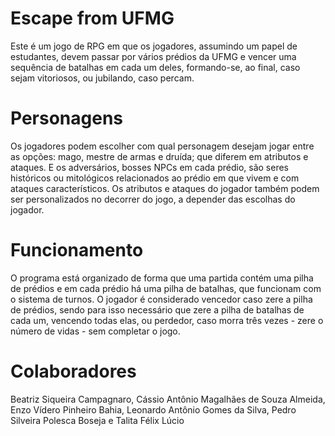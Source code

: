 # Escape from UFMG 
Este é um jogo de RPG em que os jogadores, assumindo um papel de estudantes, devem passar por vários prédios da
UFMG e vencer uma sequência de batalhas em cada um deles, formando-se, ao final, caso sejam vitoriosos, ou jubilando, caso percam.

# Personagens
Os jogadores podem escolher com qual personagem desejam jogar entre as opções: mago, mestre de armas e druída; 
que diferem em atributos e ataques. E os adversários, bosses NPCs em cada prédio, são seres históricos ou mitológicos relacionados ao prédio em que vivem e com ataques característicos. Os atributos e ataques do jogador também podem ser personalizados no decorrer do jogo, a depender das escolhas do jogador.

# Funcionamento
O programa está organizado de forma que uma partida contém uma pilha de prédios e em cada prédio há uma pilha de batalhas, que funcionam com o sistema de turnos. O jogador é considerado vencedor caso zere a pilha de prédios, sendo para isso necessário que zere a pilha de batalhas de cada um, vencendo todas elas, ou perdedor, caso morra três vezes - zere o número de vidas - sem completar o jogo.

# Colaboradores
Beatriz Siqueira Campagnaro,
Cássio Antônio Magalhães de Souza Almeida,
Enzo Vídero Pinheiro Bahia,
Leonardo Antônio Gomes da Silva,
Pedro Silveira Polesca Boseja e
Talita Félix Lúcio
